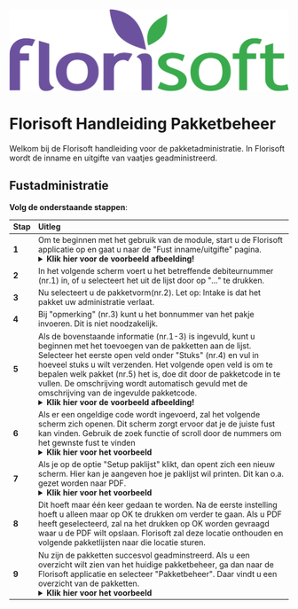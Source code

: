 <img src="../../fslogo.png"/>

# Florisoft Handleiding Pakketbeheer

Welkom bij de Florisoft handleiding voor de pakketadministratie. In Florisoft wordt de inname en uitgifte van vaatjes geadministreerd.

## Fustadministratie

**Volg de onderstaande stappen**:

|Stap|Uitleg|
|:--|:--|
|**1**|Om te beginnen met het gebruik van de module, start u de Florisoft applicatie op en gaat u naar de "Fust inname/uitgifte" pagina.<details><summary><b>Klik hier voor de voorbeeld afbeelding! </b></summary><img src=".fustadministratie/foto1.png"></details>|.
|**2**|In het volgende scherm voert u het betreffende debiteurnummer (nr.1) in, of u selecteert het uit de lijst door op "..." te drukken.
|**3**|Nu selecteert u de pakketvorm(nr.2). Let op: Intake is dat het pakket uw administratie verlaat.
|**4**|Bij "opmerking" (nr.3) kunt u het bonnummer van het pakje invoeren. Dit is niet noodzakelijk.
|**5**|Als de bovenstaande informatie (nr.1-3) is ingevuld, kunt u beginnen met het toevoegen van de pakketten aan de lijst. Selecteer het eerste open veld onder "Stuks" (nr.4) en vul in hoeveel stuks u wilt verzenden. Het volgende open veld is om te bepalen welk pakket (nr.5) het is, doe dit door de pakketcode in te vullen. De omschrijving wordt automatisch gevuld met de omschrijving van de ingevulde pakketcode.<details><summary><b>Klik hier voor de voorbeeld afbeelding! </b></summary><img src=".fustadministratie/foto2.png"></details>
|**6**| Als er een ongeldige code wordt ingevoerd, zal het volgende scherm zich openen. Dit scherm zorgt ervoor dat je de juiste fust kan vinden. Gebruik de zoek functie of scroll door de nummers om het gewnste fust te vinden<details><summary><b>Klik hier voor het voorbeeld</b></summary><img src=".fustadministratie/foto4.png"></details>|
|**7**| Als je op de optie "Setup paklijst" klikt, dan opent zich een nieuw scherm. Hier kan je aangeven hoe je paklijst wil printen. Dit kan o.a. gezet worden naar PDF.<details><summary><b>Klik hier voor het voorbeeld</b></summary><img src=".fustadministratie/foto5.png"></details>|
|**8**|Dit hoeft maar één keer gedaan te worden. Na de eerste instelling hoeft u alleen maar op OK te drukken om verder te gaan. Als u PDF heeft geselecteerd, zal na het drukken op OK worden gevraagd waar u de PDF wilt opslaan. Florisoft zal deze locatie onthouden en volgende pakketlijsten naar die locatie sturen.
|**9**|Nu zijn de pakketten succesvol geadminstreerd. Als u een overzicht wilt zien van het huidige pakketbeheer, ga dan naar de Florisoft applicatie en selecteer "Pakketbeheer". Daar vindt u een overzicht van de pakketten.<details><summary><b>Klik hier voor het voorbeeld</b></summary><img src=".fustadministratie/foto6.png"></details>|